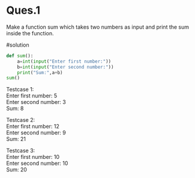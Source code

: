 # Ques.1 
Make a function sum which takes two numbers as input and print the sum inside
the function.

#solution
``` python
def sum():
    a=int(input("Enter first number:"))
    b=int(input("Enter second number:"))
    print("Sum:",a+b)
sum()
```
Testcase 1: \
Enter first number: 5\
Enter second number: 3\
Sum: 8

Testcase 2:\
Enter first number: 12\
Enter second number: 9\
Sum: 21

Testcase 3:\
Enter first number: 10\
Enter second number: 10\
Sum: 20

